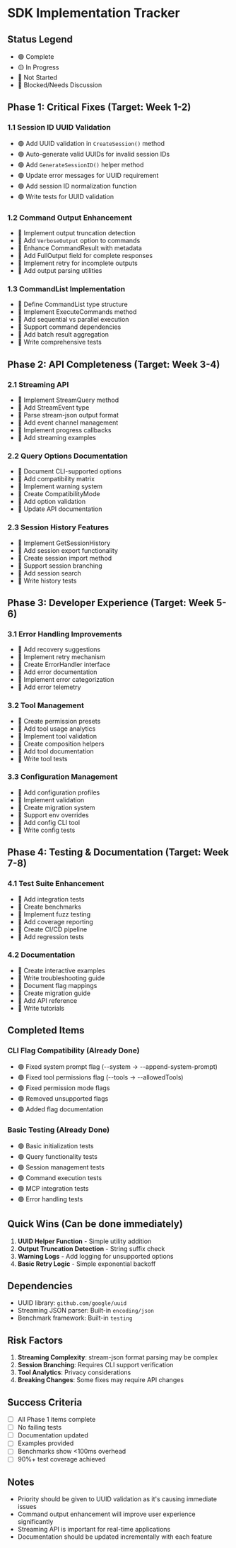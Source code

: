 # SDK Implementation Tracker

## Status Legend
- 🟢 Complete
- 🟡 In Progress
- 🔴 Not Started
- 🔵 Blocked/Needs Discussion

## Phase 1: Critical Fixes (Target: Week 1-2)

### 1.1 Session ID UUID Validation
- 🟢 Add UUID validation in `CreateSession()` method
- 🟢 Auto-generate valid UUIDs for invalid session IDs
- 🟢 Add `GenerateSessionID()` helper method
- 🟢 Update error messages for UUID requirement
- 🟢 Add session ID normalization function
- 🟢 Write tests for UUID validation

### 1.2 Command Output Enhancement
- 🔴 Implement output truncation detection
- 🔴 Add `VerboseOutput` option to commands
- 🔴 Enhance CommandResult with metadata
- 🔴 Add FullOutput field for complete responses
- 🔴 Implement retry for incomplete outputs
- 🔴 Add output parsing utilities

### 1.3 CommandList Implementation
- 🔴 Define CommandList type structure
- 🔴 Implement ExecuteCommands method
- 🔴 Add sequential vs parallel execution
- 🔴 Support command dependencies
- 🔴 Add batch result aggregation
- 🔴 Write comprehensive tests

## Phase 2: API Completeness (Target: Week 3-4)

### 2.1 Streaming API
- 🔴 Implement StreamQuery method
- 🔴 Add StreamEvent type
- 🔴 Parse stream-json output format
- 🔴 Add event channel management
- 🔴 Implement progress callbacks
- 🔴 Add streaming examples

### 2.2 Query Options Documentation
- 🔴 Document CLI-supported options
- 🔴 Add compatibility matrix
- 🔴 Implement warning system
- 🔴 Create CompatibilityMode
- 🔴 Add option validation
- 🔴 Update API documentation

### 2.3 Session History Features
- 🔴 Implement GetSessionHistory
- 🔴 Add session export functionality
- 🔴 Create session import method
- 🔴 Support session branching
- 🔴 Add session search
- 🔴 Write history tests

## Phase 3: Developer Experience (Target: Week 5-6)

### 3.1 Error Handling Improvements
- 🔴 Add recovery suggestions
- 🔴 Implement retry mechanism
- 🔴 Create ErrorHandler interface
- 🔴 Add error documentation
- 🔴 Implement error categorization
- 🔴 Add error telemetry

### 3.2 Tool Management
- 🔴 Create permission presets
- 🔴 Add tool usage analytics
- 🔴 Implement tool validation
- 🔴 Create composition helpers
- 🔴 Add tool documentation
- 🔴 Write tool tests

### 3.3 Configuration Management
- 🔴 Add configuration profiles
- 🔴 Implement validation
- 🔴 Create migration system
- 🔴 Support env overrides
- 🔴 Add config CLI tool
- 🔴 Write config tests

## Phase 4: Testing & Documentation (Target: Week 7-8)

### 4.1 Test Suite Enhancement
- 🔴 Add integration tests
- 🔴 Create benchmarks
- 🔴 Implement fuzz testing
- 🔴 Add coverage reporting
- 🔴 Create CI/CD pipeline
- 🔴 Add regression tests

### 4.2 Documentation
- 🔴 Create interactive examples
- 🔴 Write troubleshooting guide
- 🔴 Document flag mappings
- 🔴 Create migration guide
- 🔴 Add API reference
- 🔴 Write tutorials

## Completed Items

### CLI Flag Compatibility (Already Done)
- 🟢 Fixed system prompt flag (--system → --append-system-prompt)
- 🟢 Fixed tool permissions flag (--tools → --allowedTools)
- 🟢 Fixed permission mode flags
- 🟢 Removed unsupported flags
- 🟢 Added flag documentation

### Basic Testing (Already Done)
- 🟢 Basic initialization tests
- 🟢 Query functionality tests
- 🟢 Session management tests
- 🟢 Command execution tests
- 🟢 MCP integration tests
- 🟢 Error handling tests

## Quick Wins (Can be done immediately)

1. **UUID Helper Function** - Simple utility addition
2. **Output Truncation Detection** - String suffix check
3. **Warning Logs** - Add logging for unsupported options
4. **Basic Retry Logic** - Simple exponential backoff

## Dependencies

- UUID library: `github.com/google/uuid`
- Streaming JSON parser: Built-in `encoding/json`
- Benchmark framework: Built-in `testing`

## Risk Factors

1. **Streaming Complexity**: stream-json format parsing may be complex
2. **Session Branching**: Requires CLI support verification
3. **Tool Analytics**: Privacy considerations
4. **Breaking Changes**: Some fixes may require API changes

## Success Criteria

- [ ] All Phase 1 items complete
- [ ] No failing tests
- [ ] Documentation updated
- [ ] Examples provided
- [ ] Benchmarks show <100ms overhead
- [ ] 90%+ test coverage achieved

## Notes

- Priority should be given to UUID validation as it's causing immediate issues
- Command output enhancement will improve user experience significantly
- Streaming API is important for real-time applications
- Documentation should be updated incrementally with each feature